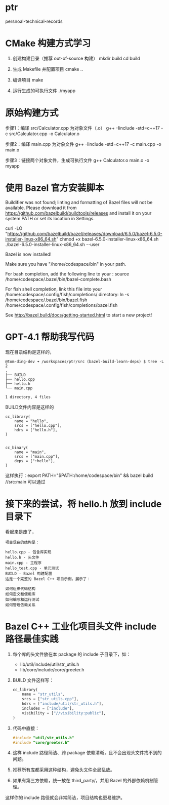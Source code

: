# ptr

persnoal-technical-records

# CMake 构建方式学习

1. 创建构建目录（推荐 out-of-source 构建）
mkdir build
cd build

2. 生成 Makefile 并配置项目
cmake ..

3. 编译项目
make

4. 运行生成的可执行文件
./myapp

# 原始构建方式

步骤1：编译 src/Calculator.cpp 为对象文件（.o）
g++ -Iinclude -std=c++17 -c src/Calculator.cpp -o Calculator.o

步骤2：编译 main.cpp 为对象文件
g++ -Iinclude -std=c++17 -c main.cpp -o main.o

步骤3：链接两个对象文件，生成可执行文件
g++ Calculator.o main.o -o myapp

# 使用 Bazel 官方安装脚本

Buildifier was not found; linting and formatting of Bazel files will not be available. Please download it from https://github.com/bazelbuild/buildtools/releases and install it on your system PATH or set its location in Settings.

curl -LO "https://github.com/bazelbuild/bazel/releases/download/6.5.0/bazel-6.5.0-installer-linux-x86_64.sh"
chmod +x bazel-6.5.0-installer-linux-x86_64.sh
./bazel-6.5.0-installer-linux-x86_64.sh --user


Bazel is now installed!

Make sure you have "/home/codespace/bin" in your path.

For bash completion, add the following line to your :
  source /home/codespace/.bazel/bin/bazel-complete.bash

For fish shell completion, link this file into your
/home/codespace/.config/fish/completions/ directory:
  ln -s /home/codespace/.bazel/bin/bazel.fish /home/codespace/.config/fish/completions/bazel.fish

See http://bazel.build/docs/getting-started.html to start a new project!

# GPT-4.1 帮助我写代码

现在目录结构是这样的，

```
@tom-ding-dev ➜ /workspaces/ptr/src (bazel-build-learn-deps) $ tree -L 2
.
├── BUILD
├── hello.cpp
├── hello.h
└── main.cpp

1 directory, 4 files
```

BUILD文件内容是这样的

```
cc_library(
    name = "hello",
    srcs = ["hello.cpp"],
    hdrs = ["hello.h"],
)


cc_binary(
    name = "main",
    srcs = ["main.cpp"],
    deps = [":hello"],
)
```

这样执行：export PATH="$PATH:/home/codespace/bin" && bazel build //src:main 可以通过

# 接下来的尝试，将 hello.h 放到 include 目录下

看起来是废了，

```
项目现在的结构是：

hello.cpp - 包含库实现
hello.h - 头文件
main.cpp - 主程序
hello_test.cpp - 单元测试
BUILD - Bazel 构建配置
这是一个完整的 Bazel C++ 项目示例，展示了：

如何组织代码结构
如何定义和使用库
如何编写和运行测试
如何管理依赖关系
```

# Bazel C++ 工业化项目头文件 include 路径最佳实践

1. 每个库的头文件放在本 package 的 include 子目录下，如：
   - lib/util/include/util/str_utils.h
   - lib/core/include/core/greeter.h
2. BUILD 文件这样写：
   ```python
   cc_library(
       name = "str_utils",
       srcs = ["str_utils.cpp"],
       hdrs = ["include/util/str_utils.h"],
       includes = ["include"],
       visibility = ["//visibility:public"],
   )
   ```
3. 代码中直接：
   ```cpp
   #include "util/str_utils.h"
   #include "core/greeter.h"
   ```
4. 这样 include 路径简洁、跨 package 依赖清晰，且不会出现头文件找不到的问题。

5. 推荐所有库都采用这种结构，避免头文件全局乱放。

6. 如果有第三方依赖，统一放在 third_party/，并用 Bazel 的外部依赖机制管理。

这样你的 include 路径就会非常简洁，项目结构也更易维护。
